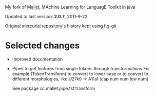 My fork of [Mallet](http://mallet.cs.umass.edu/index.php), MAchine Learning for LanguagE Toolkit in java

Updated to last version: **2.0.7**, 2011-9-22

[Original mercurial repository](http://hg-iesl.cs.umass.edu/hg/mallet)'s history kept using [hg-git](http://hg-git.github.com/)


# Selected changes

* Improved documentation

* Pipes to get features from single tokens through transformations
  For example (TokenTransform) to convert to lower case or
  to convert to different morphologies, like U27k9 -> A11a1
  (cap num num low num)

  See package cc.mallet.pipe.tsf.transform
